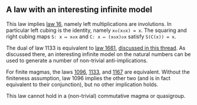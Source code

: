 ## A law with an interesting infinite model

This law implies [law 16](https://teorth.github.io/equational_theories/implications/?16), namely left multiplications are involutions.  In particular left cubing is the identity, namely `x◇(x◇x) = x`.  The squaring and right cubing maps `S: x ↦ x◇x` and `C: x ↦ (x◇x)◇x` satisfy `S(C(x)) = x`.

The dual of law 1133 is equivalent to [law 1661](https://teorth.github.io/equational_theories/implications/?1661), [discussed in this thread](https://leanprover.zulipchat.com/#narrow/stream/458659-Equational/topic/1661.20-.3E.201657.20-.20another.20one.20bites.20the.20dust/near/476037184).  As discussed there, an interesting infinite model on the natural numbers can be used to generate a number of non-trivial anti-implications.

For finite magmas, the laws [1096](https://teorth.github.io/equational_theories/implications/?1096), [1133](https://teorth.github.io/equational_theories/implications/?1133), and [1167](https://teorth.github.io/equational_theories/implications/?1167) are equivalent.  Without the finiteness assumption, law 1096 implies the other two (and is in fact equivalent to their conjunction), but no other implication holds.

This law cannot hold in a (non-trivial) commutative magma or quasigroup.
